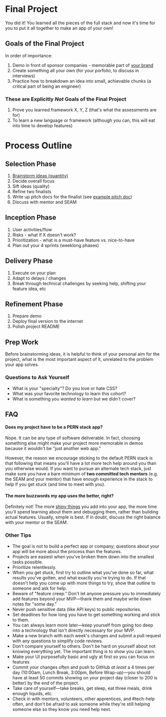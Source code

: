 # Final Project

You did it! You learned all the pieces of the full stack and now it's time for you to put it all together to make an app of your own!

## Goals of the Final Project

In order of importance:

1. Demo in front of sponsor companies - memorable part of [your brand](../personal-brand/personal-branding.md)
1. Create something all your own (for your porfolio, to discuss in interviews)
1. Practice how to breakdown an idea into small, achievable chunks (a critical part of being an engineer)

### These are Explicitly _Not_ Goals of the Final Project

1. Prove you learned framework X, Y, Z (that's what the assessments are for)
1. To learn a new language or framework (although you can, this will eat into time to develop features)

# Process Outline

## Selection Phase

1. [Brainstorm ideas (quantity)](./selecting-your-project.md#idea-generation---alone)
1. Decide overall focus
1. Sift ideas (quality)
1. Refine two finalists
1. Write up pitch docs for the finalist (see [example pitch doc](./example-pitch-doc.md))
1. Discuss with mentor and SEAM

## Inception Phase

1. User activities/flow
1. Risks - what if X doesn't work?
1. Prioritization - what is a must-have feature vs. nice-to-have
1. Plan out your 4 sprints (weeklong phases)

## Delivery Phase

1. Execute on your plan
1. Adapt to delays / changes
1. Break through technical challenges by seeking help, shifting your feature idea, etc

## Refinement Phase

1. Prepare demo
1. Deploy final version to the internet
1. Polish project README

## Prep Work

Before brainstorming ideas, it is helpful to think of your personal aim for the project, what is the most important aspect of it, unrelated to the problem your app solves.

### Questions to Ask Yourself

- What is your "specialty"? Do you love or hate CSS?
- What was your favorite technology to learn this cohort?
- What is something you _wanted to learn_ but we didn't cover?

##

## FAQ

#### Does my project have to be a PERN stack app?

Nope. It can be any type of software deliverable. In fact, choosing something else might make your project more memorable in demos because it wouldn't be "just another web app."

However, the reason we encourage sticking to the default PERN stack is that following that means you'll have a lot more tech help around you than you otherwise would. If you want to pursue an alternate tech stack, just make sure you have a bare minimum of **two committed tech mentors** (e.g. the SEAM and your mentor) that have enough experience in the stack to help if you get stuck (and time to meet with you).

#### The more buzzwords my app uses the better, right?

Definitely not! The more [shiny things](https://tstoaddicts.files.wordpress.com/2015/03/thehomer.png?w=538&h=456) you add into your app, the more time you'll spend learning about them and debugging them, rather than building actual features. Usually, simple is best. If in doubt, discuss the right balance with your mentor or the SEAM.

### Other Tips

- The goal is not to build a perfect app or company; questions about your app will be more about the process than the features.
- Projects are easiest when you've broken them down into the smallest tasks possible.
- Prioritize relentlessly.
- When you get stuck, first try to outline what you've done so far, what results you've gotten, and what exactly you're trying to do. If that doesn't help you come up with more things to try, show that outline to someone and ask for help.
- Beware of "feature creep." Don't let anyone pressure you to immediately add features beyond your MVP—thank them and maybe write down notes for "some day."
- Never push sensitive data (like API keys) to public repositories.
- Set deadlines for how long you have to get something working and stick to them.
- You can always learn more later—keep yourself from going too deep into a technology that isn't directly necessary for your MVP.
- Make a new branch with each week's changes and submit a pull request with any questions to simplify code reviews.
- Don't compare yourself to others. Don't be hard on yourself about not knowing everything yet. The important thing is to show you can learn.
- Make your UI purposefully basic and ugly at first so you can focus on features
- Commit your changes often and push to GitHub _at least_ a 4 times per day (10:00am, Lunch Break, 3:00pm, Before Wrap-up)—you should have at least 50 commits showing on your project day (closer to 200 is better) by the end of the project.
- Take care of yourself—take breaks, get sleep, eat three meals, drink enough liquids, etc.
- Check in with mentors, volunteers, other apprentices, and #tech-help often, and don't be afraid to ask someone while they're still helping someone else so they know you need help next.
